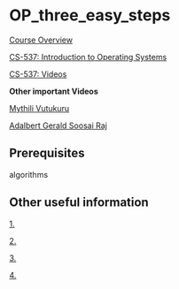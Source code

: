 # OP_three_easy_steps

[Course Overview](http://pages.cs.wisc.edu/~remzi/Classes/537/Spring2018/overview.html)

[CS-537: Introduction to Operating Systems](http://pages.cs.wisc.edu/~remzi/Classes/537/Spring2018/)

[CS-537: Videos](http://pages.cs.wisc.edu/~remzi/Classes/537/Spring2018/Discussion/videos.html)

**Other important Videos**

[Mythili Vutukuru](https://www.youtube.com/watch?v=JoTIG_ElTyY&list=PLhtZD20ADU45ADsAIxlNpFowP3iYvGXvJ&index=19)

[Adalbert Gerald Soosai Raj](https://www.youtube.com/channel/UCGweYi6vcfHaTrkap3c1TPg/videos)

## Prerequisites
algorithms

## Other useful information

[1.](http://cs.smith.edu/~nhowe/Teaching/csc262/oldlabs/ext2.html)

[2.](https://medium.com/swift-india/concurrency-parallelism-threads-processes-async-and-sync-related-39fd951bc61d)

[3.](https://computing.llnl.gov/tutorials/pthreads/)

[4.](http://pages.cs.wisc.edu/~remzi/Classes/537/Fall2013/OldExams/)


